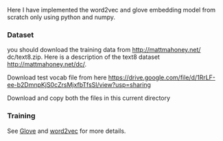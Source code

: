 Here I have implemented the word2vec and glove embedding model from scratch only using python and numpy. 

### Dataset

you should download the training data from http://mattmahoney.net/ dc/text8.zip. Here is a description of the text8 dataset http://mattmahoney.net/dc/.

Download test vocab file from here https://drive.google.com/file/d/1RrLF-ee-b2DmnpKjS0cZrsMjxfbTfsSl/view?usp=sharing

Download and copy both the files in this current directory

### Training

See [Glove](https://github.com/raja-kumar/CSE-244-ML-for-NLP/tree/main/asg1/glove) and [word2vec](https://github.com/raja-kumar/CSE-244-ML-for-NLP/tree/main/asg1/word2vec) for more details.


